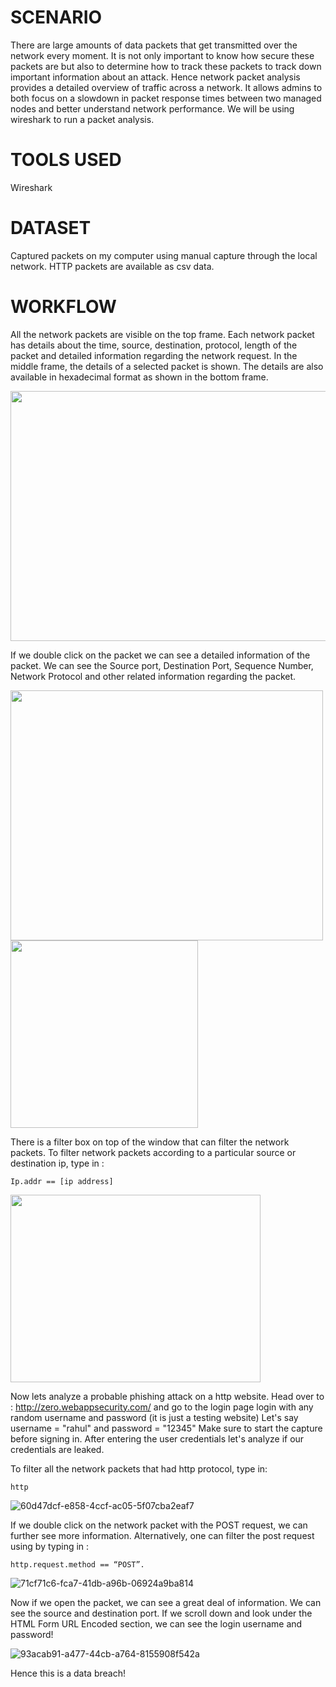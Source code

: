 # SCENARIO
There are large amounts of data packets that get transmitted over the network every moment.
It is not only important to know how secure these packets are but also to determine how to track these packets to track down important information about an attack. Hence network packet analysis provides a detailed overview of traffic across a network. It allows admins to both focus on a slowdown in packet response times between two managed nodes and better understand network performance. We will be using wireshark to run a packet analysis.

# TOOLS USED
Wireshark

# DATASET
Captured packets on my computer using manual capture through the local network. HTTP packets are available as csv data.

# WORKFLOW
All the network packets are visible on the top frame. Each network packet has details about the time, source, destination, protocol, length of the packet and detailed information regarding the network request. In the middle frame, the details of a selected packet is shown. The details are also available in hexadecimal format as shown in the bottom frame.

<img src="https://user-images.githubusercontent.com/70642284/197698675-943e5a33-adc0-4c04-a998-1c00fdc30ea4.jpg" data-canonical-src="https://gyazo.com/eb5c5741b6a9a16c692170a41a49c858.png" width="800" height="400" />

If we double click on the packet we can see a detailed information of the packet. We can see the Source port, Destination Port, Sequence Number, Network Protocol and other related information regarding the packet.

<img src="https://user-images.githubusercontent.com/70642284/197698663-4290f571-31fa-4aa4-a48c-f28f6d2e1222.jpg" data-canonical-src="https://gyazo.com/eb5c5741b6a9a16c692170a41a49c858.png" width="500" height="400" />  <img src="https://user-images.githubusercontent.com/70642284/197699050-dbca4055-0f66-48d6-85fe-53b9cc996a96.jpg" data-canonical-src="https://gyazo.com/eb5c5741b6a9a16c692170a41a49c858.png" width="300" height="300" />

There is a filter box on top of the window that can filter the network packets. To filter network packets according to a particular source or destination ip, type in :
```
Ip.addr == [ip address]
```

<img src="https://user-images.githubusercontent.com/70642284/197699150-a572664c-85fd-47cd-9a59-1f8c091b8b49.jpg" data-canonical-src="https://gyazo.com/eb5c5741b6a9a16c692170a41a49c858.png" width="400" height="300" />

Now lets analyze a probable phishing attack on a http website.
Head over to : http://zero.webappsecurity.com/ and go to the login page
login with any random username and password (it is just a testing website)
Let's say username = "rahul" and password = "12345"
Make sure to start the capture before signing in. After entering the user credentials let's analyze if our credentials are leaked.

To filter all the network packets that had http protocol, type in:
```
http
```
![60d47dcf-e858-4ccf-ac05-5f07cba2eaf7](https://user-images.githubusercontent.com/70642284/197699360-3a5a4cf5-b420-496e-bdac-15e4a32b4e9e.jpg)

If we double click on the network packet with the POST request, we can further see more information. Alternatively, one can filter the post request using by typing in :
```
http.request.method == “POST”.
```

![71cf71c6-fca7-41db-a96b-06924a9ba814](https://user-images.githubusercontent.com/70642284/197699437-43548b29-1850-4a06-a62d-d72b95bb4ec7.jpg)

Now if we open the packet, we can see a great deal of information. We can see the source and destination port. If we scroll down and look under the HTML Form URL Encoded section, we can see the login username and password!

![93acab91-a477-44cb-a764-8155908f542a](https://user-images.githubusercontent.com/70642284/197699583-0b32320e-b7de-419d-8c99-e3ff2e281930.jpg)

Hence this is a data breach!


